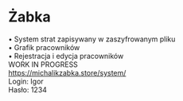 # Żabka
• System strat zapisywany w zaszyfrowanym pliku  
• Grafik pracowników  
• Rejestracja i edycja pracowników  
WORK IN PROGRESS  
https://michalikzabka.store/system/  
Login: Igor   
Hasło: 1234  
